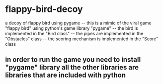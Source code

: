 # flappy-bird-decoy
a decoy of flappy bird using pygame
-- this is a mimic of the viral game "flappy bird" using python's game library "pygame"
-- the bird is implemented in the "Bird class"
-- the pipes are implemented in the "Obstacles" class
-- the scoring mechanism is implemented in the "Score" class

## in order to run the game you need to install "pygame" library all the other libraries are libraries that are included with python
